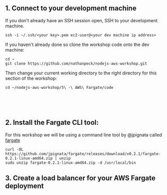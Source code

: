 ## 1. Connect to your development machine

If you don't already have an SSH session open, SSH to your development machine.

```
ssh -i ~/.ssh/<your key>.pem ec2-user@<your dev machine ip address>
```

If you haven't already done so clone the workshop code onto the dev machine:

```
cd ~
git clone https://github.com/nathanpeck/nodejs-aws-workshop.git
```

Then change your current working directory to the right directory for this section of the workshop:

```
cd ~/nodejs-aws-workshop/5\ -\ AWS\ Fargate/code
```

&nbsp;

&nbsp;

## 2. Install the Fargate CLI tool:

For this workshop we will be using a command line tool by @jpignata called [fargate](http://somanymachines.com/fargate/)

```
curl -OL https://github.com/jpignata/fargate/releases/download/v0.2.1/fargate-0.2.1-linux-amd64.zip | unzip
sudo unzip fargate-0.2.1-linux-amd64.zip -d /usr/local/bin
```

## 3. Create a load balancer for your AWS Fargate deployment
